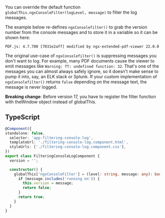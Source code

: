 You can override the default function `globalThis.ngxConsoleFilter(logLevel, message)` to filter the log messages.

The example below re-defines `ngxConsolefilter()` to grab the version number from the console messages and to store it in a variable so it can be shown here:

```text
PDF.js: 4.7.700 [7031e2aff] modified by ngx-extended-pdf-viewer 22.0.0
```

The original use-case of `ngxConsolefilter()` is suppressing messages you don't want to log. For example, many PDF documents cause the viewer to emit messages like `Warning: TT: undefined function: 32`. That's one of the messages you can almost always safely ignore, so it doesn't make sense to pump it into, say, an ELK stack or Splunk. If your custom implementation of `ngxConsolefilter()` returns `false` depending on the message text, the message is never logged.

**Breaking change**: Before version 17, you have to register the filter function with theWindow object instead of globalThis.

## TypeScript

````typescript
@Component({
standalone: false, 
  selector: 'app-filtering-console-log',
  templateUrl: './filtering-console-log.component.html',
  styleUrls: ['./filtering-console-log.component.css'],
})
export class FilteringConsoleLogComponent {
  version = '';

  constructor() {
    globalThis['ngxConsoleFilter'] = (level: string, message: any): boolean => {
      if (message.includes('running on')) {
        this.version = message;
        return false;
      }
      return true;
    }
  }
}
````

